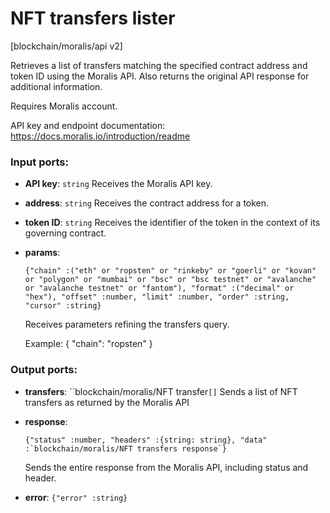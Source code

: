 # NFT transfers lister

[blockchain/moralis/api v2]

Retrieves a list of transfers matching the specified contract address and token ID using the Moralis API. Also returns the original API response for additional information.

Requires Moralis account.

API key and endpoint documentation:
https://docs.moralis.io/introduction/readme

### Input ports:

* __API key__: `string`
    Receives the Moralis API key.



* __address__: `string`
    Receives the contract address for a token.



* __token ID__: `string`
    Receives the identifier of the token in the context of its governing contract.



* __params__: 
    ```
    {"chain" :("eth" or "ropsten" or "rinkeby" or "goerli" or "kovan" or "polygon" or "mumbai" or "bsc" or "bsc testnet" or "avalanche" or "avalanche testnet" or "fantom"), "format" :("decimal" or "hex"), "offset" :number, "limit" :number, "order" :string, "cursor" :string}
    ```

    Receives parameters refining the transfers query.
    
    Example:
    {
      "chain": "ropsten"
    }



### Output ports:

* __transfers__: ``blockchain/moralis/NFT transfer`[]`
    Sends a list of NFT transfers as returned by the Moralis API



* __response__: 
    ```
    {"status" :number, "headers" :{string: string}, "data" :`blockchain/moralis/NFT transfers response`}
    ```

    Sends the entire response from the Moralis API, including status and header.



* __error__: `{"error" :string}`


